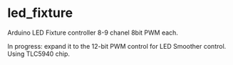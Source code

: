 led_fixture
===========

Arduino LED Fixture controller 8-9 chanel 8bit PWM each.

In progress: 
expand it to the 12-bit PWM control for LED Smoother control. Using TLC5940 chip.

